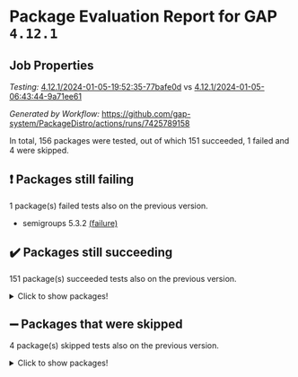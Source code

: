 # Package Evaluation Report for GAP `4.12.1`

## Job Properties

*Testing:* [4.12.1/2024-01-05-19:52:35-77bafe0d](https://github.com/gap-system/PackageDistro/blob/data/reports/4.12.1/2024-01-05-19:52:35-77bafe0d) vs [4.12.1/2024-01-05-06:43:44-9a71ee61](https://github.com/gap-system/PackageDistro/blob/data/reports/4.12.1/2024-01-05-06:43:44-9a71ee61)

*Generated by Workflow:* https://github.com/gap-system/PackageDistro/actions/runs/7425789158

In total, 156 packages were tested, out of which 151 succeeded, 1 failed and 4 were skipped.

## :exclamation: Packages still failing

1 package(s) failed tests also on the previous version.
- semigroups 5.3.2 [(failure)](https://github.com/gap-system/PackageDistro/actions/runs/7425789158/job/20208759297)

## :heavy_check_mark: Packages still succeeding

151 package(s) succeeded tests also on the previous version.
<details><summary>Click to show packages!</summary>

- 4ti2interface 2023.02-04 [(success)](https://github.com/gap-system/PackageDistro/actions/runs/7425789158/job/20208733222)
- ace 5.6.2 [(success)](https://github.com/gap-system/PackageDistro/actions/runs/7425789158/job/20208733452)
- aclib 1.3.2 [(success)](https://github.com/gap-system/PackageDistro/actions/runs/7425789158/job/20208733665)
- agt 0.3.1 [(success)](https://github.com/gap-system/PackageDistro/actions/runs/7425789158/job/20208733913)
- alnuth 3.2.1 [(success)](https://github.com/gap-system/PackageDistro/actions/runs/7425789158/job/20208734114)
- anupq 3.3.0 [(success)](https://github.com/gap-system/PackageDistro/actions/runs/7425789158/job/20208734306)
- atlasrep 2.1.8 [(success)](https://github.com/gap-system/PackageDistro/actions/runs/7425789158/job/20208734514)
- autodoc 2023.06.19 [(success)](https://github.com/gap-system/PackageDistro/actions/runs/7425789158/job/20208734683)
- automata 1.15 [(success)](https://github.com/gap-system/PackageDistro/actions/runs/7425789158/job/20208734855)
- automgrp 1.3.2 [(success)](https://github.com/gap-system/PackageDistro/actions/runs/7425789158/job/20208735071)
- autpgrp 1.11 [(success)](https://github.com/gap-system/PackageDistro/actions/runs/7425789158/job/20208735284)
- cap 2024.01-01 [(success)](https://github.com/gap-system/PackageDistro/actions/runs/7425789158/job/20208735515)
- caratinterface 2.3.6 [(success)](https://github.com/gap-system/PackageDistro/actions/runs/7425789158/job/20208735780)
- cddinterface 2022.11.01 [(success)](https://github.com/gap-system/PackageDistro/actions/runs/7425789158/job/20208736017)
- circle 1.6.6 [(success)](https://github.com/gap-system/PackageDistro/actions/runs/7425789158/job/20208736205)
- classicpres 1.22 [(success)](https://github.com/gap-system/PackageDistro/actions/runs/7425789158/job/20208736422)
- cohomolo 1.6.11 [(success)](https://github.com/gap-system/PackageDistro/actions/runs/7425789158/job/20208736878)
- congruence 1.2.5 [(success)](https://github.com/gap-system/PackageDistro/actions/runs/7425789158/job/20208737418)
- corelg 1.56 [(success)](https://github.com/gap-system/PackageDistro/actions/runs/7425789158/job/20208737622)
- crime 1.6 [(success)](https://github.com/gap-system/PackageDistro/actions/runs/7425789158/job/20208737915)
- crisp 1.4.6 [(success)](https://github.com/gap-system/PackageDistro/actions/runs/7425789158/job/20208738097)
- crypting 0.10.4 [(success)](https://github.com/gap-system/PackageDistro/actions/runs/7425789158/job/20208738299)
- cryst 4.1.27 [(success)](https://github.com/gap-system/PackageDistro/actions/runs/7425789158/job/20208738498)
- crystcat 1.1.10 [(success)](https://github.com/gap-system/PackageDistro/actions/runs/7425789158/job/20208738693)
- ctbllib 1.3.7 [(success)](https://github.com/gap-system/PackageDistro/actions/runs/7425789158/job/20208738917)
- cubefree 1.19 [(success)](https://github.com/gap-system/PackageDistro/actions/runs/7425789158/job/20208739156)
- curlinterface 2.3.2 [(success)](https://github.com/gap-system/PackageDistro/actions/runs/7425789158/job/20208739377)
- cvec 2.8.1 [(success)](https://github.com/gap-system/PackageDistro/actions/runs/7425789158/job/20208739600)
- datastructures 0.3.0 [(success)](https://github.com/gap-system/PackageDistro/actions/runs/7425789158/job/20208739840)
- deepthought 1.0.6 [(success)](https://github.com/gap-system/PackageDistro/actions/runs/7425789158/job/20208740033)
- design 1.8 [(success)](https://github.com/gap-system/PackageDistro/actions/runs/7425789158/job/20208740259)
- difsets 2.3.1 [(success)](https://github.com/gap-system/PackageDistro/actions/runs/7425789158/job/20208740470)
- digraphs 1.6.3 [(success)](https://github.com/gap-system/PackageDistro/actions/runs/7425789158/job/20208740728)
- edim 1.3.7 [(success)](https://github.com/gap-system/PackageDistro/actions/runs/7425789158/job/20208740932)
- example 4.3.4 [(success)](https://github.com/gap-system/PackageDistro/actions/runs/7425789158/job/20208741153)
- examplesforhomalg 2023.10-01 [(success)](https://github.com/gap-system/PackageDistro/actions/runs/7425789158/job/20208741340)
- factint 1.6.3 [(success)](https://github.com/gap-system/PackageDistro/actions/runs/7425789158/job/20208741571)
- ferret 1.0.9 [(success)](https://github.com/gap-system/PackageDistro/actions/runs/7425789158/job/20208741781)
- fga 1.5.0 [(success)](https://github.com/gap-system/PackageDistro/actions/runs/7425789158/job/20208742013)
- fining 1.5.6 [(success)](https://github.com/gap-system/PackageDistro/actions/runs/7425789158/job/20208742195)
- float 1.0.3 [(success)](https://github.com/gap-system/PackageDistro/actions/runs/7425789158/job/20208742383)
- format 1.4.3 [(success)](https://github.com/gap-system/PackageDistro/actions/runs/7425789158/job/20208742610)
- forms 1.2.9 [(success)](https://github.com/gap-system/PackageDistro/actions/runs/7425789158/job/20208742801)
- fplsa 1.2.6 [(success)](https://github.com/gap-system/PackageDistro/actions/runs/7425789158/job/20208742984)
- fr 2.4.12 [(success)](https://github.com/gap-system/PackageDistro/actions/runs/7425789158/job/20208743166)
- francy 2.0.3 [(success)](https://github.com/gap-system/PackageDistro/actions/runs/7425789158/job/20208743344)
- fwtree 1.3 [(success)](https://github.com/gap-system/PackageDistro/actions/runs/7425789158/job/20208743548)
- gapdoc 1.6.6 [(success)](https://github.com/gap-system/PackageDistro/actions/runs/7425789158/job/20208743699)
- gauss 2023.02-04 [(success)](https://github.com/gap-system/PackageDistro/actions/runs/7425789158/job/20208743877)
- gaussforhomalg 2023.11-01 [(success)](https://github.com/gap-system/PackageDistro/actions/runs/7425789158/job/20208744078)
- gbnp 1.0.5 [(success)](https://github.com/gap-system/PackageDistro/actions/runs/7425789158/job/20208744261)
- generalizedmorphismsforcap 2023.08-02 [(success)](https://github.com/gap-system/PackageDistro/actions/runs/7425789158/job/20208744444)
- genss 1.6.8 [(success)](https://github.com/gap-system/PackageDistro/actions/runs/7425789158/job/20208744651)
- gradedmodules 2023.09-01 [(success)](https://github.com/gap-system/PackageDistro/actions/runs/7425789158/job/20208744843)
- gradedringforhomalg 2023.08-01 [(success)](https://github.com/gap-system/PackageDistro/actions/runs/7425789158/job/20208745042)
- grape 4.9.0 [(success)](https://github.com/gap-system/PackageDistro/actions/runs/7425789158/job/20208745268)
- groupoids 1.73 [(success)](https://github.com/gap-system/PackageDistro/actions/runs/7425789158/job/20208745502)
- grpconst 2.6.4 [(success)](https://github.com/gap-system/PackageDistro/actions/runs/7425789158/job/20208745698)
- guarana 0.96.3 [(success)](https://github.com/gap-system/PackageDistro/actions/runs/7425789158/job/20208745918)
- guava 3.18 [(success)](https://github.com/gap-system/PackageDistro/actions/runs/7425789158/job/20208746121)
- hap 1.60 [(success)](https://github.com/gap-system/PackageDistro/actions/runs/7425789158/job/20208746321)
- hapcryst 0.1.15 [(success)](https://github.com/gap-system/PackageDistro/actions/runs/7425789158/job/20208746556)
- hecke 1.5.3 [(success)](https://github.com/gap-system/PackageDistro/actions/runs/7425789158/job/20208746759)
- help 3.5 [(success)](https://github.com/gap-system/PackageDistro/actions/runs/7425789158/job/20208746997)
- homalg 2023.10-01 [(success)](https://github.com/gap-system/PackageDistro/actions/runs/7425789158/job/20208747241)
- homalgtocas 2023.11-01 [(success)](https://github.com/gap-system/PackageDistro/actions/runs/7425789158/job/20208747505)
- idrel 2.45 [(success)](https://github.com/gap-system/PackageDistro/actions/runs/7425789158/job/20208747763)
- images 1.3.1 [(success)](https://github.com/gap-system/PackageDistro/actions/runs/7425789158/job/20208747996)
- intpic 0.3.0 [(success)](https://github.com/gap-system/PackageDistro/actions/runs/7425789158/job/20208748233)
- io 4.8.2 [(success)](https://github.com/gap-system/PackageDistro/actions/runs/7425789158/job/20208748477)
- io_forhomalg 2023.02-04 [(success)](https://github.com/gap-system/PackageDistro/actions/runs/7425789158/job/20208748714)
- irredsol 1.4.4 [(success)](https://github.com/gap-system/PackageDistro/actions/runs/7425789158/job/20208748974)
- json 2.1.1 [(success)](https://github.com/gap-system/PackageDistro/actions/runs/7425789158/job/20208749221)
- jupyterkernel 1.5.0 [(success)](https://github.com/gap-system/PackageDistro/actions/runs/7425789158/job/20208749467)
- jupyterviz 1.5.6 [(success)](https://github.com/gap-system/PackageDistro/actions/runs/7425789158/job/20208749700)
- kan 1.36 [(success)](https://github.com/gap-system/PackageDistro/actions/runs/7425789158/job/20208749928)
- kbmag 1.5.11 [(success)](https://github.com/gap-system/PackageDistro/actions/runs/7425789158/job/20208750236)
- laguna 3.9.6 [(success)](https://github.com/gap-system/PackageDistro/actions/runs/7425789158/job/20208750492)
- liealgdb 2.2.1 [(success)](https://github.com/gap-system/PackageDistro/actions/runs/7425789158/job/20208750743)
- liepring 2.8 [(success)](https://github.com/gap-system/PackageDistro/actions/runs/7425789158/job/20208750942)
- liering 2.4.2 [(success)](https://github.com/gap-system/PackageDistro/actions/runs/7425789158/job/20208751131)
- linearalgebraforcap 2023.12-05 [(success)](https://github.com/gap-system/PackageDistro/actions/runs/7425789158/job/20208751339)
- localizeringforhomalg 2023.10-01 [(success)](https://github.com/gap-system/PackageDistro/actions/runs/7425789158/job/20208751560)
- loops 3.4.3 [(success)](https://github.com/gap-system/PackageDistro/actions/runs/7425789158/job/20208751784)
- lpres 1.0.3 [(success)](https://github.com/gap-system/PackageDistro/actions/runs/7425789158/job/20208751980)
- majoranaalgebras 1.5.1 [(success)](https://github.com/gap-system/PackageDistro/actions/runs/7425789158/job/20208752223)
- mapclass 1.4.6 [(success)](https://github.com/gap-system/PackageDistro/actions/runs/7425789158/job/20208752423)
- matgrp 0.70 [(success)](https://github.com/gap-system/PackageDistro/actions/runs/7425789158/job/20208752647)
- matricesforhomalg 2023.11-02 [(success)](https://github.com/gap-system/PackageDistro/actions/runs/7425789158/job/20208752848)
- modisom 2.5.4 [(success)](https://github.com/gap-system/PackageDistro/actions/runs/7425789158/job/20208753092)
- modulepresentationsforcap 2023.10-01 [(success)](https://github.com/gap-system/PackageDistro/actions/runs/7425789158/job/20208753298)
- modules 2023.10-01 [(success)](https://github.com/gap-system/PackageDistro/actions/runs/7425789158/job/20208753510)
- monoidalcategories 2023.12-01 [(success)](https://github.com/gap-system/PackageDistro/actions/runs/7425789158/job/20208753716)
- nconvex 2022.09-01 [(success)](https://github.com/gap-system/PackageDistro/actions/runs/7425789158/job/20208753923)
- nilmat 1.4.2 [(success)](https://github.com/gap-system/PackageDistro/actions/runs/7425789158/job/20208754147)
- nock 1.5 [(success)](https://github.com/gap-system/PackageDistro/actions/runs/7425789158/job/20208754351)
- normalizinterface 1.3.6 [(success)](https://github.com/gap-system/PackageDistro/actions/runs/7425789158/job/20208754591)
- nq 2.5.10 [(success)](https://github.com/gap-system/PackageDistro/actions/runs/7425789158/job/20208754815)
- numericalsgps 1.3.1 [(success)](https://github.com/gap-system/PackageDistro/actions/runs/7425789158/job/20208755002)
- openmath 11.5.3 [(success)](https://github.com/gap-system/PackageDistro/actions/runs/7425789158/job/20208755164)
- orb 4.9.0 [(success)](https://github.com/gap-system/PackageDistro/actions/runs/7425789158/job/20208755356)
- packagemanager 1.4.2 [(success)](https://github.com/gap-system/PackageDistro/actions/runs/7425789158/job/20208755585)
- patternclass 2.4.3 [(success)](https://github.com/gap-system/PackageDistro/actions/runs/7425789158/job/20208755779)
- permut 2.0.4 [(success)](https://github.com/gap-system/PackageDistro/actions/runs/7425789158/job/20208755982)
- polenta 1.3.10 [(success)](https://github.com/gap-system/PackageDistro/actions/runs/7425789158/job/20208756166)
- polymaking 0.8.7 [(success)](https://github.com/gap-system/PackageDistro/actions/runs/7425789158/job/20208756363)
- primgrp 3.4.4 [(success)](https://github.com/gap-system/PackageDistro/actions/runs/7425789158/job/20208756533)
- profiling 2.5.4 [(success)](https://github.com/gap-system/PackageDistro/actions/runs/7425789158/job/20208756714)
- qpa 1.35 [(success)](https://github.com/gap-system/PackageDistro/actions/runs/7425789158/job/20208756914)
- quagroup 1.8.3 [(success)](https://github.com/gap-system/PackageDistro/actions/runs/7425789158/job/20208757128)
- radiroot 2.9 [(success)](https://github.com/gap-system/PackageDistro/actions/runs/7425789158/job/20208757319)
- rcwa 4.7.1 [(success)](https://github.com/gap-system/PackageDistro/actions/runs/7425789158/job/20208757530)
- rds 1.8 [(success)](https://github.com/gap-system/PackageDistro/actions/runs/7425789158/job/20208757700)
- recog 1.4.2 [(success)](https://github.com/gap-system/PackageDistro/actions/runs/7425789158/job/20208757929)
- repndecomp 1.3.0 [(success)](https://github.com/gap-system/PackageDistro/actions/runs/7425789158/job/20208758137)
- repsn 3.1.1 [(success)](https://github.com/gap-system/PackageDistro/actions/runs/7425789158/job/20208758317)
- resclasses 4.7.3 [(success)](https://github.com/gap-system/PackageDistro/actions/runs/7425789158/job/20208758503)
- ringsforhomalg 2023.11-02 [(success)](https://github.com/gap-system/PackageDistro/actions/runs/7425789158/job/20208758752)
- sco 2023.08-01 [(success)](https://github.com/gap-system/PackageDistro/actions/runs/7425789158/job/20208758961)
- scscp 2.4.1 [(success)](https://github.com/gap-system/PackageDistro/actions/runs/7425789158/job/20208759131)
- sglppow 2.3 [(success)](https://github.com/gap-system/PackageDistro/actions/runs/7425789158/job/20208759504)
- sgpviz 0.999.5 [(success)](https://github.com/gap-system/PackageDistro/actions/runs/7425789158/job/20208759725)
- simpcomp 2.1.14 [(success)](https://github.com/gap-system/PackageDistro/actions/runs/7425789158/job/20208759937)
- singular 2023.02.09 [(success)](https://github.com/gap-system/PackageDistro/actions/runs/7425789158/job/20208760112)
- sl2reps 1.1 [(success)](https://github.com/gap-system/PackageDistro/actions/runs/7425789158/job/20208760302)
- sla 1.5.3 [(success)](https://github.com/gap-system/PackageDistro/actions/runs/7425789158/job/20208760537)
- smallgrp 1.5.3 [(success)](https://github.com/gap-system/PackageDistro/actions/runs/7425789158/job/20208760749)
- smallsemi 0.6.13 [(success)](https://github.com/gap-system/PackageDistro/actions/runs/7425789158/job/20208760965)
- sonata 2.9.6 [(success)](https://github.com/gap-system/PackageDistro/actions/runs/7425789158/job/20208761210)
- sophus 1.27 [(success)](https://github.com/gap-system/PackageDistro/actions/runs/7425789158/job/20208761453)
- sotgrps 1.2 [(success)](https://github.com/gap-system/PackageDistro/actions/runs/7425789158/job/20208761665)
- spinsym 1.5.2 [(success)](https://github.com/gap-system/PackageDistro/actions/runs/7425789158/job/20208761912)
- standardff 1.0 [(success)](https://github.com/gap-system/PackageDistro/actions/runs/7425789158/job/20208762178)
- symbcompcc 1.3.2 [(success)](https://github.com/gap-system/PackageDistro/actions/runs/7425789158/job/20208762424)
- thelma 1.3 [(success)](https://github.com/gap-system/PackageDistro/actions/runs/7425789158/job/20208762648)
- tomlib 1.2.9 [(success)](https://github.com/gap-system/PackageDistro/actions/runs/7425789158/job/20208762879)
- toolsforhomalg 2023.11-01 [(success)](https://github.com/gap-system/PackageDistro/actions/runs/7425789158/job/20208763100)
- toric 1.9.5 [(success)](https://github.com/gap-system/PackageDistro/actions/runs/7425789158/job/20208763360)
- toricvarieties 2022.07.13 [(success)](https://github.com/gap-system/PackageDistro/actions/runs/7425789158/job/20208763581)
- transgrp 3.6.5 [(success)](https://github.com/gap-system/PackageDistro/actions/runs/7425789158/job/20208763897)
- ugaly 4.1.3 [(success)](https://github.com/gap-system/PackageDistro/actions/runs/7425789158/job/20208764141)
- unipot 1.5 [(success)](https://github.com/gap-system/PackageDistro/actions/runs/7425789158/job/20208764414)
- unitlib 4.2.0 [(success)](https://github.com/gap-system/PackageDistro/actions/runs/7425789158/job/20208764634)
- utils 0.84 [(success)](https://github.com/gap-system/PackageDistro/actions/runs/7425789158/job/20208764868)
- uuid 0.7 [(success)](https://github.com/gap-system/PackageDistro/actions/runs/7425789158/job/20208765087)
- walrus 0.9991 [(success)](https://github.com/gap-system/PackageDistro/actions/runs/7425789158/job/20208765286)
- wedderga 4.10.4 [(success)](https://github.com/gap-system/PackageDistro/actions/runs/7425789158/job/20208765518)
- xmod 2.91 [(success)](https://github.com/gap-system/PackageDistro/actions/runs/7425789158/job/20208765715)
- xmodalg 1.23 [(success)](https://github.com/gap-system/PackageDistro/actions/runs/7425789158/job/20208765957)
- yangbaxter 0.10.3 [(success)](https://github.com/gap-system/PackageDistro/actions/runs/7425789158/job/20208766196)
- zeromqinterface 0.14 [(success)](https://github.com/gap-system/PackageDistro/actions/runs/7425789158/job/20208766418)
</details>

## :heavy_minus_sign: Packages that were skipped

4 package(s) skipped tests also on the previous version.
<details><summary>Click to show packages!</summary>

- browse 1.8.21 [(skipped)](https://github.com/gap-system/PackageDistro/actions/runs/7425789158/job/20208159779)
- itc 1.5.1 [(skipped)](https://github.com/gap-system/PackageDistro/actions/runs/7425789158/job/20208159779)
- polycyclic 2.16 [(skipped)](https://github.com/gap-system/PackageDistro/actions/runs/7425789158/job/20208159779)
- xgap 4.31 [(skipped)](https://github.com/gap-system/PackageDistro/actions/runs/7425789158/job/20208159779)
</details>

